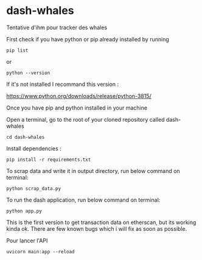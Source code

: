 # dash-whales
Tentative d'ihm pour tracker des whales

First check if you have python or pip already installed by running

```
pip list
```
or 
```
python --version
```

If it's not installed I recommand this version :

https://www.python.org/downloads/release/python-3815/

Once you have pip and python installed in your machine

Open a terminal, go to the root of your cloned repository called dash-whales

```
cd dash-whales
```

Install dependencies : 

```
pip install -r requirements.txt
```

To scrap data and write it in output directory, run below command on terminal:
```
python scrap_data.py
```

To run the dash application, run below command on terminal:
```
python app.py
```

This is the first version to get transaction data on etherscan, but its working kinda ok.
There are few known bugs which i will fix as soon as possible.


Pour lancer l'API
```
uvicorn main:app --reload
```